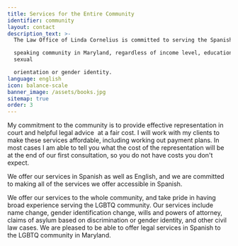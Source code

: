 ```yaml
---
title: Services for the Entire Community
identifier: community
layout: contact
description_text: >-
  The Law Office of Linda Cornelius is committed to serving the Spanish

  speaking community in Maryland, regardless of income level, education, or
  sexual

  orientation or gender identity.
language: english
icon: balance-scale
banner_image: /assets/books.jpg
sitemap: true
order: 3
---
```



My commitment to the community is to provide effective representation in court and helpful legal advice &nbsp;at a fair cost. I will work with my clients to make these services affordable, including working out payment plans. In most cases I am able to tell you what the cost of the representation will be at the end of our first consultation, so you do not have costs you don't expect.

We offer our services in Spanish as well as English, and we are committed to making all of the services we offer accessible in Spanish.

We offer our services to the whole community, and take pride in having broad experience serving the LGBTQ community. Our services include name change, gender identification change, wills and powers of attorney, claims of asylum based on discrimination or gender identity, and other civil law cases. We are pleased to be able to offer legal services in Spanish to the LGBTQ community in Maryland.